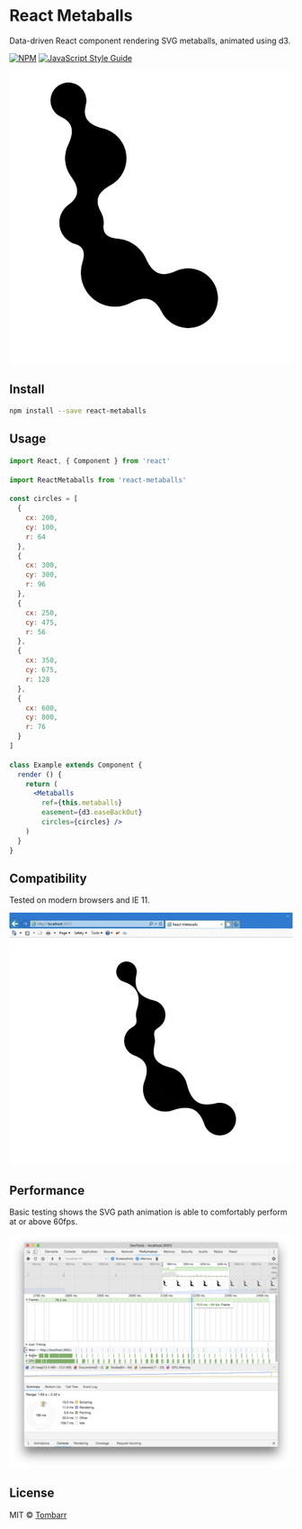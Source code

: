 # React Metaballs

Data-driven React component rendering SVG metaballs, animated using d3.  

[![NPM](https://img.shields.io/npm/v/react-metaballs.svg)](https://www.npmjs.com/package/react-metaballs) [![JavaScript Style Guide](https://img.shields.io/badge/code_style-standard-brightgreen.svg)](https://standardjs.com)

![metaball anim](./metaball_animation.gif)

## Install

```bash
npm install --save react-metaballs
```

## Usage

```jsx
import React, { Component } from 'react'

import ReactMetaballs from 'react-metaballs'

const circles = [
  {
    cx: 200,
    cy: 100,
    r: 64
  },
  {
    cx: 300,
    cy: 300,
    r: 96
  },
  {
    cx: 250,
    cy: 475,
    r: 56
  },
  {
    cx: 350,
    cy: 675,
    r: 128
  },
  {
    cx: 600,
    cy: 800,
    r: 76
  }
]

class Example extends Component {
  render () {
    return (
      <Metaballs
        ref={this.metaballs}
        easement={d3.easeBackOut}
        circles={circles} />
    )
  }
}
```

## Compatibility

Tested on modern browsers and IE 11.

![metaball IE](./metaball_ie.gif)

## Performance

Basic testing shows the SVG path animation is able to comfortably perform at or above 60fps.

![metaball performance](./performance_screenshot.png)

## License

MIT © [Tombarr](https://github.com/Tombarr)
